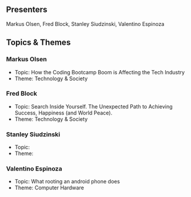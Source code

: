 ## Presenters

Markus Olsen, Fred Block, Stanley Siudzinski, Valentino Espinoza

## Topics & Themes

### Markus Olsen

* Topic: How the Coding Bootcamp Boom is Affecting the Tech Industry
* Theme: Technology & Society

### Fred Block

* Topic: Search Inside Yourself. The Unexpected Path to Achieving Success, Happiness (and World Peace).
* Theme: Technology & Society

### Stanley Siudzinski

* Topic:
* Theme:

### Valentino Espinoza

* Topic: What rooting an android phone does
* Theme: Computer Hardware
